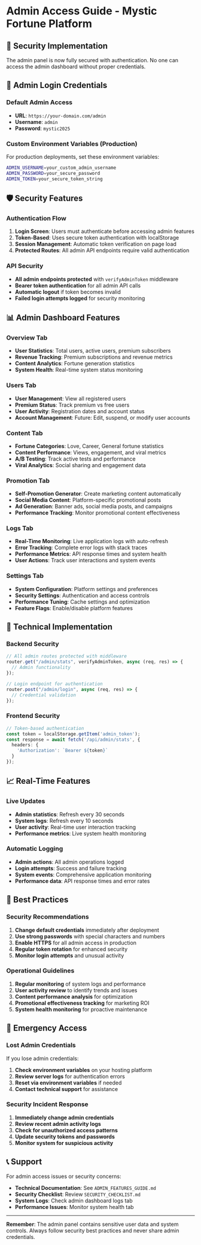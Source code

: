 # Admin Access Guide - Mystic Fortune Platform

## 🔐 Security Implementation

The admin panel is now fully secured with authentication. No one can access the admin dashboard without proper credentials.

## 🚀 Admin Login Credentials

### Default Admin Access
- **URL**: `https://your-domain.com/admin`
- **Username**: `admin`
- **Password**: `mystic2025`

### Custom Environment Variables (Production)
For production deployments, set these environment variables:
```bash
ADMIN_USERNAME=your_custom_admin_username
ADMIN_PASSWORD=your_secure_password
ADMIN_TOKEN=your_secure_token_string
```

## 🛡️ Security Features

### Authentication Flow
1. **Login Screen**: Users must authenticate before accessing admin features
2. **Token-Based**: Uses secure token authentication with localStorage
3. **Session Management**: Automatic token verification on page load
4. **Protected Routes**: All admin API endpoints require valid authentication

### API Security
- **All admin endpoints protected** with `verifyAdminToken` middleware
- **Bearer token authentication** for all admin API calls
- **Automatic logout** if token becomes invalid
- **Failed login attempts logged** for security monitoring

## 📊 Admin Dashboard Features

### Overview Tab
- **User Statistics**: Total users, active users, premium subscribers
- **Revenue Tracking**: Premium subscriptions and revenue metrics
- **Content Analytics**: Fortune generation statistics
- **System Health**: Real-time system status monitoring

### Users Tab
- **User Management**: View all registered users
- **Premium Status**: Track premium vs free users
- **User Activity**: Registration dates and account status
- **Account Management**: Future: Edit, suspend, or modify user accounts

### Content Tab
- **Fortune Categories**: Love, Career, General fortune statistics
- **Content Performance**: Views, engagement, and viral metrics
- **A/B Testing**: Track active tests and performance
- **Viral Analytics**: Social sharing and engagement data

### Promotion Tab
- **Self-Promotion Generator**: Create marketing content automatically
- **Social Media Content**: Platform-specific promotional posts
- **Ad Generation**: Banner ads, social media posts, and campaigns
- **Performance Tracking**: Monitor promotional content effectiveness

### Logs Tab
- **Real-Time Monitoring**: Live application logs with auto-refresh
- **Error Tracking**: Complete error logs with stack traces
- **Performance Metrics**: API response times and system health
- **User Actions**: Track user interactions and system events

### Settings Tab
- **System Configuration**: Platform settings and preferences
- **Security Settings**: Authentication and access controls
- **Performance Tuning**: Cache settings and optimization
- **Feature Flags**: Enable/disable platform features

## 🔧 Technical Implementation

### Backend Security
```typescript
// All admin routes protected with middleware
router.get("/admin/stats", verifyAdminToken, async (req, res) => {
  // Admin functionality
});

// Login endpoint for authentication
router.post("/admin/login", async (req, res) => {
  // Credential validation
});
```

### Frontend Security
```typescript
// Token-based authentication
const token = localStorage.getItem('admin_token');
const response = await fetch('/api/admin/stats', {
  headers: {
    'Authorization': `Bearer ${token}`
  }
});
```

## 📈 Real-Time Features

### Live Updates
- **Admin statistics**: Refresh every 30 seconds
- **System logs**: Refresh every 10 seconds
- **User activity**: Real-time user interaction tracking
- **Performance metrics**: Live system health monitoring

### Automatic Logging
- **Admin actions**: All admin operations logged
- **Login attempts**: Success and failure tracking
- **System events**: Comprehensive application monitoring
- **Performance data**: API response times and error rates

## 🎯 Best Practices

### Security Recommendations
1. **Change default credentials** immediately after deployment
2. **Use strong passwords** with special characters and numbers
3. **Enable HTTPS** for all admin access in production
4. **Regular token rotation** for enhanced security
5. **Monitor login attempts** and unusual activity

### Operational Guidelines
1. **Regular monitoring** of system logs and performance
2. **User activity review** to identify trends and issues
3. **Content performance analysis** for optimization
4. **Promotional effectiveness tracking** for marketing ROI
5. **System health monitoring** for proactive maintenance

## 🚨 Emergency Access

### Lost Admin Credentials
If you lose admin credentials:
1. **Check environment variables** on your hosting platform
2. **Review server logs** for authentication errors
3. **Reset via environment variables** if needed
4. **Contact technical support** for assistance

### Security Incident Response
1. **Immediately change admin credentials**
2. **Review recent admin activity logs**
3. **Check for unauthorized access patterns**
4. **Update security tokens and passwords**
5. **Monitor system for suspicious activity**

## 📞 Support

For admin access issues or security concerns:
- **Technical Documentation**: See `ADMIN_FEATURES_GUIDE.md`
- **Security Checklist**: Review `SECURITY_CHECKLIST.md`
- **System Logs**: Check admin dashboard logs tab
- **Performance Issues**: Monitor system health tab

---

**Remember**: The admin panel contains sensitive user data and system controls. Always follow security best practices and never share admin credentials.